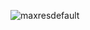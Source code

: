 
<!-- [![Watch the video](https://img.youtube.com/vi/qKFuQakKlDU/maxresdefault.jpg)](https://www.youtube.com/watch?v=qKFuQakKlDU?autoplay=1) -->
![maxresdefault](https://github.com/user-attachments/assets/5e6f70e5-0caa-43fa-8955-ba85a7adbafb)
